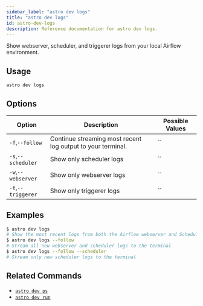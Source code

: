 ```yaml
---
sidebar_label: "astro dev logs"
title: "astro dev logs"
id: astro-dev-logs
description: Reference documentation for astro dev logs.
---
```


Show webserver, scheduler, and triggerer logs from your local Airflow environment.

## Usage

```sh
astro dev logs
```

## Options

| Option              | Description                                                                                                        | Possible Values             |
| ------------------- | ------------------------------------------------------------------------------------------------------------------ | --------------------------- |
| `-f`,`--follow` | Continue streaming most recent log output to your terminal. | ``|
| `-s`,`--scheduler`            | Show only scheduler logs                                                                                  | ``                  |
| `-w`,`--webserver`            | Show only webserver logs                                                                                  | ``                 |
| `-t`,`--triggerer`            | Show only triggerer logs                                                                                  | ``                 |


## Examples

```sh
$ astro dev logs
# Show the most recent logs from both the Airflow webserver and Scheduler
$ astro dev logs --follow
# Stream all new webserver and scheduler logs to the terminal
$ astro dev logs --follow --scheduler
# Stream only new scheduler logs to the terminal
```

## Related Commands

- [`astro dev ps`](cli/astro-dev-ps.md)
- [`astro dev run`](cli/astro-dev-run.md)
